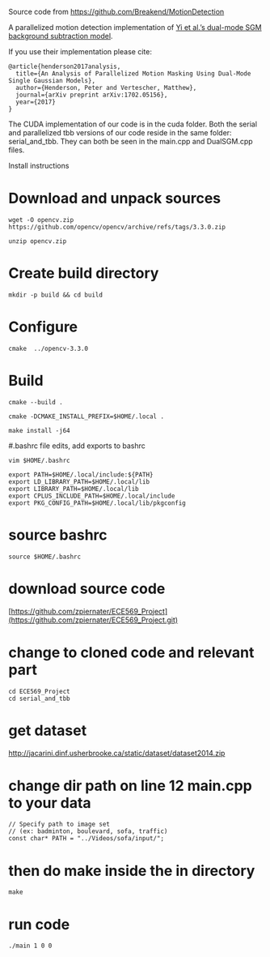 Source code from https://github.com/Breakend/MotionDetection

A parallelized motion detection implementation of <a href="http://ieeexplore.ieee.org/document/6595847/">Yi et al.’s dual-mode SGM background subtraction model</a>. 

If you use their implementation please cite:

```
@article{henderson2017analysis,
  title={An Analysis of Parallelized Motion Masking Using Dual-Mode Single Gaussian Models},
  author={Henderson, Peter and Vertescher, Matthew},
  journal={arXiv preprint arXiv:1702.05156},
  year={2017}
}
```

The CUDA implementation of our code is in the cuda folder. Both the serial and parallelized tbb versions of our code reside in the same folder: serial_and_tbb. They can both be seen in the main.cpp and DualSGM.cpp files.


Install instructions

# Download and unpack sources
```
wget -O opencv.zip https://github.com/opencv/opencv/archive/refs/tags/3.3.0.zip

unzip opencv.zip
```

# Create build directory
```
mkdir -p build && cd build
```

# Configure
```
cmake  ../opencv-3.3.0
```

# Build
```
cmake --build .

cmake -DCMAKE_INSTALL_PREFIX=$HOME/.local .

make install -j64
```

#.bashrc file edits, add exports to bashrc
```
vim $HOME/.bashrc
```
```
export PATH=$HOME/.local/include:${PATH}
export LD_LIBRARY_PATH=$HOME/.local/lib
export LIBRARY_PATH=$HOME/.local/lib
export CPLUS_INCLUDE_PATH=$HOME/.local/include
export PKG_CONFIG_PATH=$HOME/.local/lib/pkgconfig
```
# source bashrc
```
source $HOME/.bashrc
```
# download source code
[https://github.com/zpiernater/ECE569_Project](https://github.com/zpiernater/ECE569_Project.git)

# change to cloned code and relevant part
```
cd ECE569_Project
cd serial_and_tbb
```

# get dataset
http://jacarini.dinf.usherbrooke.ca/static/dataset/dataset2014.zip

# change dir path on line 12 main.cpp to your data
```
// Specify path to image set 
// (ex: badminton, boulevard, sofa, traffic)
const char* PATH = "../Videos/sofa/input/";
```

# then do make inside the in directory
```
make
```

# run code
```
./main 1 0 0
```
